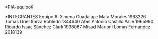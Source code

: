 *PIA-equipo6

*INTEGRANTES Equipo 6:
   Ximena Guadalupe Mata Morales 1963226
   Tomás Uriel Garza Robledo 1844640
   Abel Antonio Castillo Valle 1965990
   Ricardo Issac Sánchez Clark 1938067
   Misael Marioni Lomas Fernández 2018139